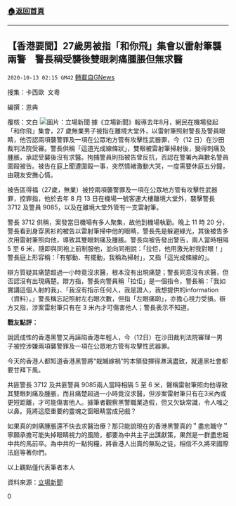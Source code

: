 ###  [:house:返回首頁](https://github.com/ourhimalayas/txt)
---

## 【香港要聞】27歲男被指「和你飛」集會以雷射筆襲兩警　警長稱受襲後雙眼刺痛腫脹但無求醫
`2020-10-13 02:15 GM42` [轉載自GNews](https://gnews.org/zh-hant/420764/)

搜集：卡西歐  文粵

編撰：恩典

覆核：文白
![]()![](https://s3.amazonaws.com/gnews-media-offload/wp-content/uploads/2020/10/13020112/20201012-15_rZHyQ_1200x0.png)圖片：立場新聞
據《立場新聞》報導去年8月，網民在機場發起「和你飛」集會，27 歲無業男子被指在離境大堂外，以雷射筆照射警長及警員眼睛，他否認兩項襲警罪及一項在公眾地方管有攻擊性武器罪，今（12 日）在沙田裁判法院受審。警長供稱「這道光成線條狀」，雙眼被雷射筆掃射後，變得刺痛及腫脹，承認受襲後沒有求醫。拘捕警員則指被告曾反抗，否認在警署內與數名警員圍毆被告。被告在庭上聞遭圍毆一事，突然情緒激動大哭，一度需要休庭五分鐘，由親友安撫心情。

被告區得福（27歲，無業）被控兩項襲警罪及一項在公眾地方管有攻擊性武器罪，控罪指，他於去年 8 月 13 日在機場一號客運大樓離境大堂外，襲擊警長 3712 及警員 9085，以及在離境大堂外管有一支雷射筆。

警長 3712 供稱，案發當日機場有多人聚集，故他到機場執勤。晚上 11 時 20 分，警長看到身穿黑衫的被告以雷射筆掃中他的眼睛，警長先是躲避綠光，其後被告多次用雷射筆照向他，導致其雙眼刺痛及腫脹。警長向被告發出警告，兩人當時相隔 5 至 6 米，隨即與同袍上前制服他，並向同袍說：「拉佢，他用激光射我對眼！」警長庭上形容稱：「有郁動、有擺動，我稱為掃射」，又指「這光成條線的」。

辯方質疑其痛楚超過一小時竟沒求醫，根本沒有出現痛楚；警長同意沒有求醫，但否認沒有出現痛楚。辯方指，警長向警員稱「拉佢」是一個指令，警長稱：「我如實講這個人射的我」、「我沒有指示任何人，我是證人，我想提供的information（資料）。」警長稱忘記照射左右眼次數，但指「左眼痛啲」，亦擔心視力受損。辯方又指，涉案雷射筆只有在 3 米內才可傷害他人；警長表示不知道。

**戰友點評：**

說謊成性的香港黑警又再誣陷香港年輕人，今（12日）在沙田裁判法院審理一男子被控涉嫌兩項襲警罪及一項在公眾地方管有攻擊性武器罪。

今天的香港人都知道香港黑警將“栽贓嫁禍”的本領發揮得淋漓盡致，就連黑社會都要甘拜下風。

共匪警長 3712 及共匪警員 9085兩人當時相隔 5 至 6 米，聲稱雷射筆照向他導致其雙眼刺痛及腫脹，而且痛楚超過一小時竟沒求醫，但涉案雷射筆只有在3米內或更短距離，才可能傷害他人。據筆者觀察黑警職業造假，但又欠缺常識，令人嗤之以鼻。竟將這麼重要的靈魂之窗眼睛當成兒戲？

如果真的刺痛腫脹還不快去求醫治療？那只能說現在的香港黑警真的＂盡忠職守＂寧願承擔可能失掉眼睛視力的風險，都要為中共主子出謀獻策，果然是一群盡忠報中共的馬前卒。為中共的一點狗糧，將香港人出賣的無恥之徒，相信不久將來國際法庭等著你們。

以上觀點僅代表筆者本人

資料來源：[立場新聞](https://www.thestandnews.com/politics/27-%E6%AD%B2%E7%94%B7%E8%A2%AB%E6%8C%87-%E5%92%8C%E4%BD%A0%E9%A3%9B-%E9%9B%86%E6%9C%83%E4%BB%A5%E9%9B%B7%E5%B0%84%E7%AD%86%E8%A5%B2%E5%85%A9%E8%AD%A6-%E8%AD%A6%E9%95%B7%E7%A8%B1%E5%8F%97%E8%A5%B2%E5%BE%8C%E9%9B%99%E7%9C%BC%E5%88%BA%E7%97%9B%E8%85%AB%E8%84%B9%E4%BD%86%E7%84%A1%E6%B1%82%E9%86%AB/)

0
